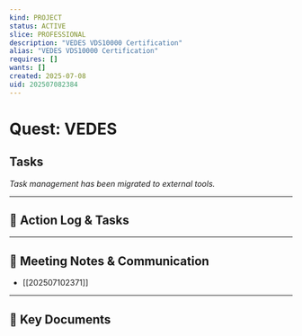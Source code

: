 ```yaml
---
kind: PROJECT
status: ACTIVE
slice: PROFESSIONAL
description: "VEDES VDS10000 Certification"
alias: "VEDES VDS10000 Certification"
requires: []
wants: []
created: 2025-07-08
uid: 202507082384
---
```


# Quest: VEDES

## Tasks

*Task management has been migrated to external tools.*

---

## 📝 Action Log & Tasks


---
## 💬 Meeting Notes & Communication
- [[202507102371]]

---
## 📎 Key Documents
